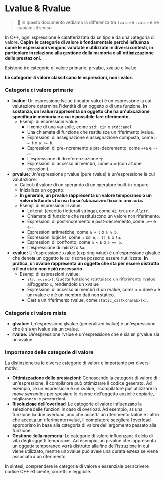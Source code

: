 # Lvalue & Rvalue

> :pushpin: In questo documento vediamo la differenza tra `lvalue` e `rvalue` e ne capiamo il senso

In C++, ogni espressione è caratterizzata da un tipo e da una categoria di valore. **Capire le categorie di valore è fondamentale perché influenza come le espressioni vengono valutate e utilizzate in diversi contesti, in particolare in relazione alla gestione della memoria e all'ottimizzazione delle prestazioni.**

Esistono tre categorie di valore primarie: prvalue, xvalue e lvalue.

**Le categorie di valore classificano le espressioni, non i valori.**

### Categorie di valore primarie

*   **lvalue:**  Un'espressione lvalue (locator value) è un'espressione la cui valutazione determina l'identità di un oggetto o di una funzione. **In sostanza, un lvalue rappresenta un oggetto che ha un'ubicazione specifica in memoria e a cui è possibile fare riferimento.**
    *   Esempi di espressioni lvalue:
        *   Il nome di una variabile, come `std::cin` o `std::endl`.
        *   Una chiamata di funzione che restituisce un riferimento lvalue.
        *   Espressioni di assegnazione e assegnazione composta, come `a = b` o `a += b`.
        *   Espressioni di pre-incremento e pre-decremento, come `++a` e `--a`.
        *   L'espressione di dereferenziazione `*p`.
        *   Espressioni di accesso ai membri, come `a.m` (con alcune eccezioni).
*   **prvalue:** Un'espressione prvalue (pure rvalue) è un'espressione la cui valutazione:
    *   Calcola il valore di un operando di un operatore built-in, oppure
    *   Inizializza un oggetto.
    *   **In generale, un prvalue rappresenta un valore temporaneo o un valore letterale che non ha un'ubicazione fissa in memoria.**
    *   Esempi di espressioni prvalue:
        *   Letterali (eccetto i letterali stringa), come `42`, `true` o `nullptr`.
        *   Chiamate di funzione che restituiscono un valore non riferimento.
        *   Espressioni di post-incremento e post-decremento, come `a++` e `a--`.
        *   Espressioni aritmetiche, come `a + b` o `a % b`.
        *   Espressioni logiche, come `a && b`, `a || b` o `!a`.
        *   Espressioni di confronto, come `a < b` o `a == b`.
        *   L'espressione di indirizzo `&a`.
*   **xvalue:** Un'espressione xvalue (expiring value) è un'espressione glvalue che denota un oggetto le cui risorse possono essere riutilizzate. **In pratica, un xvalue rappresenta un oggetto che sta per essere distrutto o il cui stato non è più necessario.**
    *   Esempi di espressioni xvalue:
        *   `std::move(x)`: Questa funzione restituisce un riferimento rvalue all'oggetto `x`, rendendolo un xvalue.
        *   Espressioni di accesso ai membri di un rvalue, come `a.m` dove `a` è un rvalue e `m` è un membro dati non statico.
        *   Cast a un riferimento rvalue, come `static_cast<char&&>(x)`.

### Categorie di valore miste

*   **glvalue:** Un'espressione glvalue (generalized lvalue) è un'espressione che è sia un lvalue sia un xvalue.
*   **rvalue:** Un'espressione rvalue è un'espressione che è sia un prvalue sia un xvalue.

### Importanza delle categorie di valore

La distinzione tra le diverse categorie di valore è importante per diversi motivi:

*   **Ottimizzazione delle prestazioni:**  Conoscendo la categoria di valore di un'espressione, il compilatore può ottimizzare il codice generato. Ad esempio, se un'espressione è un xvalue, il compilatore può utilizzare la *move semantics* per spostare le risorse dell'oggetto anziché copiarle, migliorando le prestazioni.
*   **Risoluzione dell'overload:** Le categorie di valore influenzano la selezione delle funzioni in caso di overload. Ad esempio, se una funzione ha due overload, uno che accetta un riferimento lvalue e l'altro che accetta un riferimento rvalue, il compilatore sceglierà l'overload appropriato in base alla categoria di valore dell'argomento passato alla funzione.
*   **Gestione della memoria:**  Le categorie di valore influenzano il ciclo di vita degli oggetti temporanei. Ad esempio, un prvalue che rappresenta un oggetto temporaneo verrà distrutto alla fine dell'istruzione in cui viene utilizzato, mentre un xvalue può avere una durata estesa se viene associato a un riferimento.

In sintesi, comprendere le categorie di valore è essenziale per scrivere codice C++ efficiente, corretto e leggibile.
